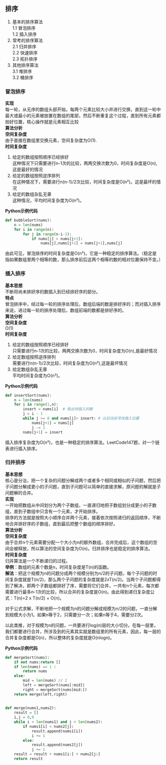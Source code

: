 ## 排序
1. 基本的排序算法  
    1.1 冒泡排序  
    1.2 插入排序
2. 常考的排序算法  
    2.1 归并排序  
    2.2 快速排序  
    2.3 拓扑排序
3. 其他排序算法  
    3.1 堆排序  
    3.2 桶排序

### 冒泡排序
**实现**  
每一轮，从无序的数组头部开始，每两个元素比较大小并进行交换，直到这一轮中最大或最小的元素被放置在数组的尾部，然后不断重复这个过程，直到所有元素都拍好位置，核心操作就是元素相互比较  
**算法分析**  
**空间复杂度**  
由于直接在数组里交换元素，空间复杂度为O(1).  
**时间复杂度**  
1. 给定的数组按照顺序已经排好  
这种情况下只需要进行n-1次的比较，两两交换次数为0，时间复杂度是O(n),这是最好的情况
2. 给定的数组按照逆序排列  
在这种情况下，需要进行n(n-1)/2次比较，时间复杂度是O(n²)。这是最坏的情况
3. 给定的数组杂乱无章  
这种情况，平均时间复杂度为O(n²)。  
  
**Python示例代码**
```python
def bubbleSort(nums):
    n = len(nums)
    for i in range(n):
        for j in range(n-i-1):
            if nums[j] > nums[j+1]:
                nums[j],nums[j+1] = nums[j+1],nums[j]
```

由此可见，冒泡排序的时间复杂度是O(n²)。它是一种稳定的排序算法。（稳定是指如果数组里两个相等的数，那么排序前后这两个相等的数的相对位置保持不变。）

### 插入排序
**基本思想**  
不断将尚未排好序的数插入到已经排好序的部分。  
**特点**  
冒泡排序中，经过每一轮的排序处理后，数组后端的数是排好序的；而对插入排序来说，进过每一轮的排序处理后，数组前端的数都是排好序的。  
**算法分析**  
**空间复杂度**  
O(1)  
**时间复杂度**  
1. 给定的数组按照顺序已经排好  
只需要进行n-1次的比较，两两交换次数为0，时间复杂度为O(n),是最好情况  
2. 给定数组按照逆序排列  
需要进行n(n-1)/2次比较，时间复杂度为O(n²),这是最坏情况  
3. 给定数组杂乱无章  
平均时间复杂度为O(n²)。  
  
**Python示例代码**
```python
def insertSort(nums):
    n = len(nums)
    for i in range(1,n):
        insert = nums[i]  # 取出待插入的数
        j = i - 1
        while j >= 0 and nums[j]> insert: # 从后往前寻找插入位置
            nums[j+1] = nums[j]
            j -= 1
        nums[j+1] = insert
```

插入排序复杂度为O(n²)，也是一种稳定的排序算法。LeetCode147题，对一个链表进行插入排序。  

### 归并排序  
**基本思想**  
核心是分治，把一个复杂的问题分解成两个或者多个相同或相似的子问题，然后把子问题分解成更小的子问题，直到子问题可以简单的直接求解，原问题的解就是子问题解的合并。  
**实现**  
一开始把数组从中间划分为两个子数组，一直递归地把子数组划分成更小的子数组，直到子数组中只含有一个元素，才开始排序。  
排序的方法就是按照大小顺序合并两个元素，接着依次按照递归的返回顺序，不断地合并排好序的子数组，直到最后把整个数组的顺序排好。  
**算法分析**  
**空间复杂度**  
由于合并n个元素需要分配一个大小为n的额外数组，合并完成后，这个数组的空间会被释放，所以算法的空间复杂度为O(n)。归并排序也是稳定的排序算法。  
**时间复杂度**  
归并算法是一个不断递归的过程。  
**举例**：数组的元素个数是n，时间复杂度是T(n)的函数。  
**解法**：把这个规模为n的问题分成两个规模分别为n/2的子问题，每个子问题的时间复杂度就是T(n/2)，那么两个子问题的复杂度就是2xT(n/2)。当两个子问题都得到了解决，即两个子数组都排好了序，需要将它们合并，一共有n个元素，每次都需要进行最多n-1次的比较，所以合并的复杂度是O(n)。由此得到递归复杂度公式：T(n)=2 x T(n/2) + O(n)。  

对于公式求解，不断地把一个规模为n的问题分解成规模为n/2的问题，一直分解到规模大小为1。如果n等于2，只需要分一次；如果n等于4，需要分2次。  

以此类推，对于规模为n的问题，一共要进行log(n)层的大小切分。在每一层里，我们都要进行合并，所涉及到的元素其实就是数组里的所有元素，因此，每一层的合并复杂度都是O(n)，所以整体的复杂度就是O(nlogn)。

**Python示例代码**
```python
def mergeSort(nums):
    if not nums:return []
    if len(nums) == 1 : 
        return nums
    else:
        mid = len(nums) // 2
        left = mergeSort(nums[:mid])
        right = mergeSort(nums[mid:])
    return merge(left,right)
    
    
def merge(nums1,nums2):
    result = []
    i,j = 0,0
    while i < len(nums1) and j < len(nums2):
        if nums1[i] < nums2[j]:
            result.append(nums1[i])
            i += 1
        else:
            result.append(nums2[j])
            j += 1
    result = result + nums1[i:] + nums2[j:]
    return result
```